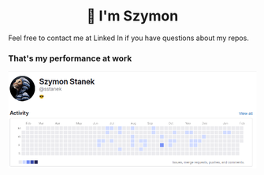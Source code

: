 <h1 align="center">👋 I'm Szymon </h1>

Feel free to contact me at Linked In if you have questions about my repos.

### That's my performance at work

![](https://github.com/szymonstanek/szymonstanek/blob/main/jan.png)

